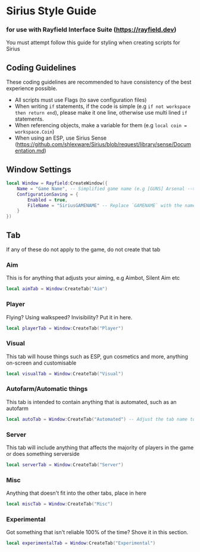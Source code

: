 # Sirius Style Guide
### for use with Rayfield Interface Suite (https://rayfield.dev)
You must attempt follow this guide for styling when creating scripts for Sirius


## Coding Guidelines
These coding guidelines are recommended to have consistency of the best experience possible.

- All scripts must use Flags (to save configuration files)
- When writing `if` statements, if the code is simple (e.g `if not workspace then return end`), please make it one line, otherwise use multi lined `if` statements.
- When referencing objects, make a variable for them (e.g `local coin = workspace.Coin`)
- When using an ESP, use Sirius Sense (https://github.com/shlexware/Sirius/blob/request/library/sense/Documentation.md)

## Window Settings
```lua
local Window = Rayfield:CreateWindow({
	Name = "Game Name", -- Simplified game name (e.g [GUNS] Arsenal --> Arsenal)
	ConfigurationSaving = {
		Enabled = true,
		FileName = "SiriusGAMENAME" -- Replace `GAMENAME` with the name of the game you're developing for
	}
})
```

## Tab
If any of these do not apply to the game, do not create that tab
### Aim
This is for anything that adjusts your aiming, e.g Aimbot, Silent Aim etc
```lua
local aimTab = Window:CreateTab("Aim")
```
### Player
Flying? Using walkspeed? Invisibility? Put it in here.
```lua
local playerTab = Window:CreateTab("Player")
```
### Visual
This tab will house things such as ESP, gun cosmetics and more, anything on-screen and customisable
```lua
local visualTab = Window:CreateTab("Visual")
```
### Autofarm/Automatic things
This tab is intended to contain anything that is automated, such as an autofarm
```lua
local autoTab = Window:CreateTab("Automated") -- Adjust the tab name to be specific here (e.g Autofarm, Autofish etc)
```
### Server
This tab will include anything that affects the majority of players in the game or does something serverside
```lua
local serverTab = Window:CreateTab("Server")
```
### Misc
Anything that doesn't fit into the other tabs, place in here
```lua
local miscTab = Window:CreateTab("Misc")
```
### Experimental
Got something that isn't reliable 100% of the time? Shove it in this section. 
```lua
local experimentalTab = Window:CreateTab("Experimental")
```
